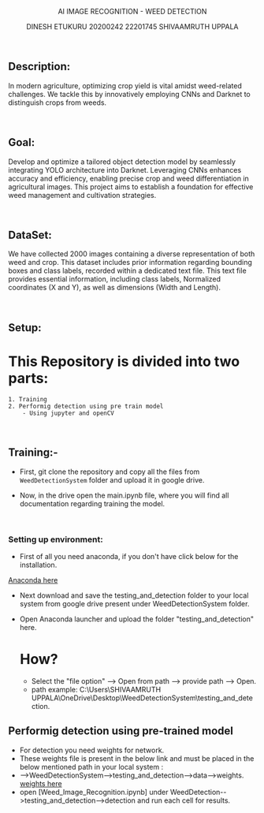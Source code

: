 <p align="center"> AI IMAGE RECOGNITION - WEED DETECTION </p>
<p align="center"> DINESH ETUKURU 20200242 22201745 SHIVAAMRUTH UPPALA </p>

<br>

## Description:

In modern agriculture, optimizing crop yield is vital amidst weed-related challenges. We tackle this by innovatively employing CNNs and Darknet to distinguish crops from weeds. 

<br>


## Goal:

Develop and optimize a tailored object detection model by seamlessly integrating YOLO architecture into Darknet. Leveraging CNNs enhances accuracy and efficiency, enabling precise crop and weed differentiation in agricultural images. This project aims to establish a foundation for effective weed management and cultivation strategies.

<br>


## DataSet:

We have collected 2000 images containing a diverse representation of both weed and crop. This dataset includes prior information regarding bounding boxes and  class labels,  recorded within a dedicated text file. This text file provides essential information, including class labels, Normalized coordinates (X and Y), as well as dimensions (Width and Length).


<br>


## Setup:


  # This Repository is divided into two parts:
  
    1. Training 
    2. Performig detection using pre train model
        - Using jupyter and openCV 

<br>
 
## Training:-
 
 * First, git clone the repository and copy all the files from `WeedDetectionSystem` folder and upload it in google drive.

 * Now, in the drive open the main.ipynb file, where you will find all documentation regarding training the model.

<br>

### Setting up environment:

 * First of all you need anaconda, if you don't have click below for the installation.
   
 [Anaconda here](https://www.anaconda.com/blog/anaconda-individual-edition-2021-11)

 * Next download and save the testing_and_detection folder to your local system from google drive present under WeedDetectionSystem folder. 
   
 * Open Anaconda launcher and upload the folder "testing_and_detection" here.
   # How?
   * Select the "file option" --> Open from path --> provide path --> Open.
   * path example: C:\Users\SHIVAAMRUTH UPPALA\OneDrive\Desktop\WeedDetectionSystem\testing_and_detection.

## Performig detection using pre-trained model
  
  * For detection you need weights for network.
  * These weights file is present in the below link and must be placed in the below mentioned path in your local system :
  *  -->WeedDetectionSystem-->testing_and_detection-->data-->weights. 
 [weights here](https://drive.google.com/open?id=1-Aam2D-fqnwecbeHwa4rtzxtNjwcDkP6)
  * open [Weed_Image_Recognition.ipynb] under WeedDetection-->testing_and_detection-->detection and run each cell for results. 



















